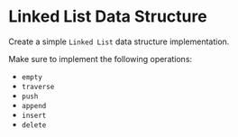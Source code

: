 # Linked List Data Structure

Create a simple `Linked List` data structure implementation.

Make sure to implement the following operations:

* `empty`
* `traverse`
* `push`
* `append`
* `insert`
* `delete`
